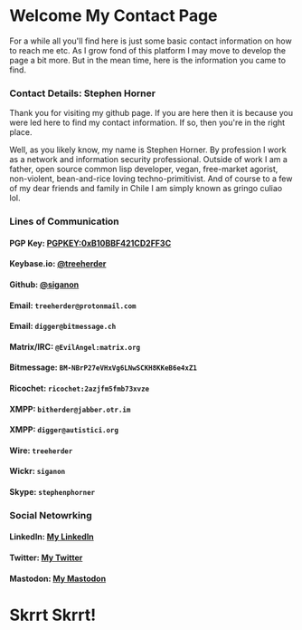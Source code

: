 # Welcome My Contact Page

For a while all you'll find here is just some basic contact information on how to reach me etc. As I grow fond of this platform I may move to develop the page a bit more. But in the mean time, here is the information you came to find.  

### Contact Details: Stephen Horner

Thank you for visiting my github page. If you are here then it is because you were
led here to find my contact information. If so, then you're in the right place.  

Well, as you likely know, my name is Stephen Horner. By profession I work as a 
network and information security professional. Outside of work I am a father, 
open source common lisp developer, vegan, free-market agorist, non-violent, 
bean-and-rice loving techno-primitivist. And of course to a few of my dear 
friends and family in Chile I am simply known as gringo culiao lol.  

### Lines of Communication 

#### PGP Key:      [PGPKEY:0xB10BBF421CD2FF3C](https://pgp.mit.edu/pks/lookup?op=vindex&search=0xB10BBF421CD2FF3C)
#### Keybase.io:   [@treeherder](https://keybase.io/treeherder)
#### Github:       [@siganon](https://siganon.github.io/contact)
#### Email:        `treeherder@protonmail.com`
#### Email:        `digger@bitmessage.ch`
#### Matrix/IRC:   `@EvilAngel:matrix.org`
#### Bitmessage:   `BM-NBrP27eVHxVg6LNwSCKH8KKeB6e4xZ1`
#### Ricochet:     `ricochet:2azjfm5fmb73xvze`
#### XMPP:         `bitherder@jabber.otr.im`
#### XMPP:         `digger@autistici.org`
#### Wire:         `treeherder`
#### Wickr:        `siganon` 
#### Skype:        `stephenphorner`

### Social Netowrking

#### LinkedIn:     [My LinkedIn](https://www.linkedin.com/in/treeherder/)
#### Twitter:      [My Twitter](https://twitter.com/bitmarauder)
#### Mastodon:     [My Mastodon](https://mstdn.io/@treeherder)

# Skrrt Skrrt!

